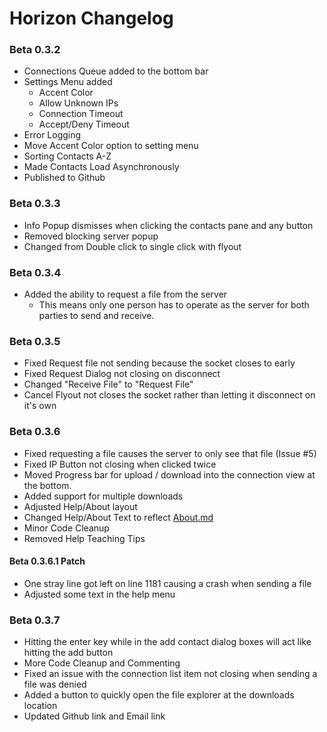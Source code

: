 # Horizon Changelog
### Beta 0.3.2
* Connections Queue added to the bottom bar
* Settings Menu added
	* Accent Color
	* Allow Unknown IPs
	* Connection Timeout
	* Accept/Deny Timeout
* Error Logging
* Move Accent Color option to setting menu
* Sorting Contacts A-Z
* Made Contacts Load Asynchronously
* Published to Github
### Beta 0.3.3
* Info Popup dismisses when clicking the contacts pane and any button
* Removed blocking server popup
* Changed from Double click to single click with flyout
### Beta 0.3.4
* Added the ability to request a file from the server
	* This means only one person has to operate as the server for both parties to send and receive.
### Beta 0.3.5
* Fixed Request file not sending because the socket closes to early
* Fixed Request Dialog not closing on disconnect
* Changed "Receive File" to "Request File"
* Cancel Flyout not closes the socket rather than letting it disconnect on it's own
### Beta 0.3.6
* Fixed requesting a file causes the server to only see that file (Issue #5)
* Fixed IP Button not closing when clicked twice
* Moved Progress bar for upload / download into the connection view at the bottom.
* Added support for multiple downloads
* Adjusted Help/About layout 
* Changed Help/About Text to reflect [About.md](https://github.com/EpsiRho/Horizon/blob/main/Docs/About.mdown)
* Minor Code Cleanup
* Removed Help Teaching Tips
#### Beta 0.3.6.1 Patch
* One stray line got left on line 1181 causing a crash when sending a file
* Adjusted some text in the help menu
### Beta 0.3.7
* Hitting the enter key while in the add contact dialog boxes will act like hitting the add button
* More Code Cleanup and Commenting
* Fixed an issue with the connection list item not closing when sending a file was denied
* Added a button to quickly open the file explorer at the downloads location
* Updated Github link and Email link
